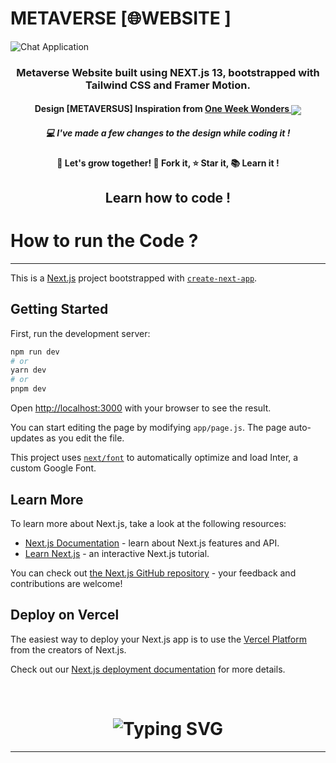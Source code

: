# METAVERSE [🌐WEBSITE ]
![Chat Application](https://cdn.dribbble.com/users/5252833/screenshots/17625867/media/6f3168e7ef3645dfa6a09dd77015feae.png)
<br>
<h3 align="center">Metaverse Website built using NEXT.js 13, bootstrapped with Tailwind CSS and Framer Motion.</h3>
<h4 align="center">Design [METAVERSUS] Inspiration from <a href="https://www.oneweekwonders.com/">One Week Wonders  <img src="https://assets.website-files.com/60accb150d1179495f784edf/61f2726e587e202ce8c9313c_favicon-oww-1.png" align="center"></a></h4>
<h5 align="center">💻 I've made a few changes to the design while coding it !</h5>
<h4 align="center">🌱 Let's grow together! 🍴 Fork it, ⭐ Star it, 📚 Learn it !</h4>
<h2 align="center">Learn how to code !</h2>
<h1>How to run the Code ?</h1>

---

This is a [Next.js](https://nextjs.org/) project bootstrapped with [`create-next-app`](https://github.com/vercel/next.js/tree/canary/packages/create-next-app).

## Getting Started

First, run the development server:

```bash
npm run dev
# or
yarn dev
# or
pnpm dev
```

Open [http://localhost:3000](http://localhost:3000) with your browser to see the result.

You can start editing the page by modifying `app/page.js`. The page auto-updates as you edit the file.

This project uses [`next/font`](https://nextjs.org/docs/basic-features/font-optimization) to automatically optimize and load Inter, a custom Google Font.

## Learn More

To learn more about Next.js, take a look at the following resources:

- [Next.js Documentation](https://nextjs.org/docs) - learn about Next.js features and API.
- [Learn Next.js](https://nextjs.org/learn) - an interactive Next.js tutorial.

You can check out [the Next.js GitHub repository](https://github.com/vercel/next.js/) - your feedback and contributions are welcome!

## Deploy on Vercel

The easiest way to deploy your Next.js app is to use the [Vercel Platform](https://vercel.com/new?utm_medium=default-template&filter=next.js&utm_source=create-next-app&utm_campaign=create-next-app-readme) from the creators of Next.js.

Check out our [Next.js deployment documentation](https://nextjs.org/docs/deployment) for more details.

<br/>
<h1 align="center"><img src="https://readme-typing-svg.herokuapp.com?font=Tiny5&size=40&pause=1000&color=131313&background=A6E000&center=true&vCenter=true&random=false&width=300&height=100&lines=Thank+You+._." alt="Typing SVG" /></h1>
<hr/>
